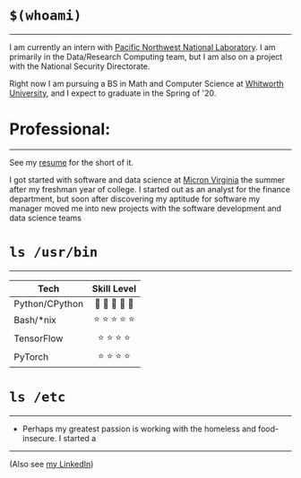
# `$(whoami)`
---

I am currently an intern with [Pacific Northwest National Laboratory](https://www.pnnl.gov/). I am 
primarily in the Data/Research Computing team, but I am also on a project with the National
Security Directorate.

Right now I am pursuing a BS in Math and Computer Science at [Whitworth University](https://www.whitworth.edu/cms/), 
and I expect to graduate in the Spring of '20.


# Professional: 
---

See my [resume](static/personal/resume.pdf) for the short of it.

I got started with software and data science at [Micron Virginia](https://www.micron.com/) the summer 
after my freshman year of college. I started out as an analyst for the finance department, but
soon after discovering my aptitude for software my manager moved me into new projects with the 
software development and data science teams


# `ls /usr/bin`
---

|Tech                  |  Skill Level                              |
|----------------------|:-----------------------------------------:|
|Python/CPython        | :snake: :snake: :snake: :snake: :snake:   |
|Bash/\*nix            | :star: :star: :star: :star: :star:        |
|TensorFlow            | :star: :star: :star: :star:               |
|PyTorch               | :star: :star: :star: :star:               |


# `ls /etc`
---

- Perhaps my greatest passion is working with the homeless and food-insecure. I started a 

---
(Also see [my LinkedIn](https://www.linkedin.com/in/asher-mancinelli-bb4a56144/))
